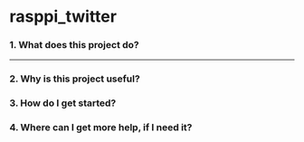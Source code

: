 # rasppi_twitter
### 1. What does this project do? 
---------------------------------

### 2. Why is this project useful? 

### 3. How do I get started?

### 4. Where can I get more help, if I need it?
